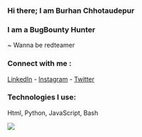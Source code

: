 ### Hi there; I am Burhan Chhotaudepur
### I am a BugBounty Hunter
~ Wanna be redteamer

### Connect with me :
[LinkedIn](https://linkedin.com/in/burhan-chhotaudepur) - 
[Instagram](https://instagram.com/burhan__xd) - 
[Twitter](https://twitter.com/burhan__xd)
  
### Technologies I use: 

Html, Python, JavaScript, Bash

<img src="https://github-readme-stats.vercel.app/api?username=burhanxd&&show_icons=true&title_color=ffffff&icon_color=bb2acf&text_color=daf7dc&bg_color=151515">

